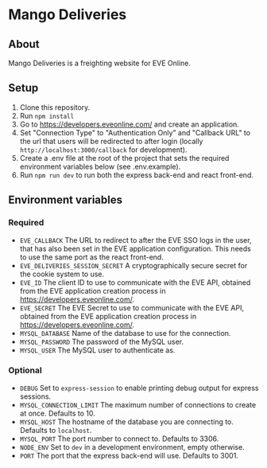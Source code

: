 # Mango Deliveries
## About
Mango Deliveries is a freighting website for EVE Online.

## Setup
1. Clone this repository.
2. Run `npm install`
3. Go to https://developers.eveonline.com/ and create an application.
4. Set "Connection Type" to "Authentication Only" and "Callback URL" to the url that users will be redirected to after login (locally `http://localhost:3000/callback` for development).
5. Create a .env file at the root of the project that sets the required environment variables below (see .env.example).
4. Run `npm run dev` to run both the express back-end and react front-end.

## Environment variables
### Required
- `EVE_CALLBACK` The URL to redirect to after the EVE SSO logs in the user, that has also been set in the EVE application configuration. This needs to use the same port as the react front-end.
- `EVE_DELIVERIES_SESSION_SECRET` A cryptographically secure secret for the cookie system to use.
- `EVE_ID` The client ID to use to communicate with the EVE API, obtained from the EVE application creation process in https://developers.eveonline.com/.
- `EVE_SECRET` The EVE Secret to use to communicate with the EVE API, obtained from the EVE application creation process in https://developers.eveonline.com/.
- `MYSQL_DATABASE` Name of the database to use for the connection.
- `MYSQL_PASSWORD` The password of the MySQL user.
- `MYSQL_USER` The MySQL user to authenticate as.

### Optional
- `DEBUG` Set to `express-session` to enable printing debug output for express sessions.
- `MYSQL_CONNECTION_LIMIT` The maximum number of connections to create at once. Defaults to 10.
- `MYSQL_HOST` The hostname of the database you are connecting to. Defaults to `localhost`.
- `MYSQL_PORT` The port number to connect to. Defaults to 3306.
- `NODE_ENV` Set to `dev` in a development environment, empty otherwise.
- `PORT` The port that the express back-end will use. Defaults to 3001.